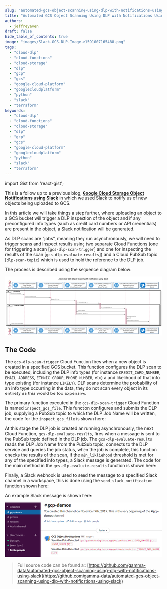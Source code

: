 ```yaml
---
slug: "automated-gcs-object-scanning-using-dlp-with-notifications-using-slack"
title: "Automated GCS Object Scanning Using DLP with Notifications Using Slack"
authors:	
  - jeffreyaven
draft: false
hide_table_of_contents: true
image: "images/Slack-GCS-DLP-Image-e1591007165488.png"
tags: 
  - "cloud-dlp"
  - "cloud-functions"
  - "cloud-storage"
  - "dlp"
  - "gcp"
  - "gcs"
  - "google-cloud-platform"
  - "googlecloudplatform"
  - "python"
  - "slack"
  - "terraform"
keywords:	
  - "cloud-dlp"
  - "cloud-functions"
  - "cloud-storage"
  - "dlp"
  - "gcp"
  - "gcs"
  - "google-cloud-platform"
  - "googlecloudplatform"
  - "python"
  - "slack"
  - "terraform"
---
```


import Gist from 'react-gist';

This is a follow up to a previous blog, [__Google Cloud Storage Object Notifications using Slack__](https://cloudywithachanceofbigdata.com/google-cloud-storage-object-notifications-using-slack/) in which we used Slack to notify us of new objects being uploaded to GCS.

In this article we will take things a step further, where uploading an object to a GCS bucket will trigger a DLP inspection of the object and if any preconfigured info types (such as credit card numbers or API credentials) are present in the object, a Slack notification will be generated.

As DLP scans are “jobs”, meaning they run asynchronously, we will need to trigger scans and inspect results using two separate Cloud Functions (one for triggering a scan [`gcs-dlp-scan-trigger`] and one for inspecting the results of the scan [`gcs-dlp-evaluate-results`]) and a Cloud PubSub topic [`dlp-scan-topic`] which is used to hold the reference to the DLP job.

The process is described using the sequence diagram below:

[![](images/dlp-notifications-using-slack.png)](images/dlp-notifications-using-slack.png)

## The Code

The `gcs-dlp-scan-trigger` Cloud Function fires when a new object is created in a specified GCS bucket. This function configures the DLP scan to be executed, including the DLP info types (for instance `CREDIT_CARD_NUMBER`, `EMAIL_ADDRESS`, `ETHNIC_GROUP`, `PHONE_NUMBER`, etc) a and likelihood of that info type existing (for instance `LIKELY`). DLP scans determine the probability of an info type occurring in the data, they do not scan every object in its entirety as this would be too expensive.

The primary function executed in the `gcs-dlp-scan-trigger` Cloud Function is named `inspect_gcs_file`. This function configures and submits the DLP job, supplying a PubSub topic to which the DLP Job Name will be written, the code for the `inspect_gcs_file` is shown here:

<Gist id="913a4457f43bc7b80e4405dd01f7b64d" 
/>

At this stage the DLP job is created an running asynchronously, the next Cloud Function, `gcs-dlp-evaluate-results`, fires when a message is sent to the PubSub topic defined in the DLP job. The `gcs-dlp-evaluate-results` reads the DLP Job Name from the PubSub topic, connects to the DLP service and queries the job status, when the job is complete, this function checks the results of the scan, if the `min_likliehood` threshold is met for any of the specified info types, a Slack message is generated. The code for the main method in the `gcs-dlp-evaluate-results` function is shown here:

<Gist id="ab377f6c3e448ae7c623d057239e05ed" 
/>

Finally, a Slack webhook is used to send the message to a specified Slack channel in a workspace, this is done using the `send_slack_notification` function shown here:

<Gist id="15d9e7c0922c26b680bed81abfcbadff" 
/>

An example Slack message is shown here:

[![Slack Notification for Sensitive Data Detected in a Newly Created GCS Object](images/gcs-dlp-results-slack-notification.png)](images/gcs-dlp-results-slack-notification.png)

> Full source code can be found at: [https://github.com/gamma-data/automated-gcs-object-scanning-using-dlp-with-notifications-using-slack](https://github.com/gamma-data/automated-gcs-object-scanning-using-dlp-with-notifications-using-slack)
